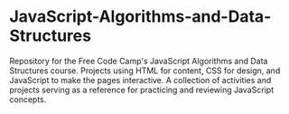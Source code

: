 # JavaScript-Algorithms-and-Data-Structures
Repository for the Free Code Camp's JavaScript Algorithms and Data Structures course. Projects using HTML for content, CSS for design, and JavaScript to make the pages interactive. A collection of activities and projects serving as a reference for practicing and reviewing JavaScript concepts.
